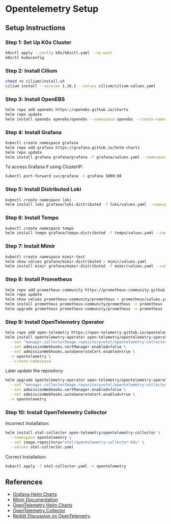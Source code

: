 # Opentelemetry Setup

## Setup Instructions

### Step 1: Set Up K0s Cluster

```bash
k0sctl apply --config k0s/k0sctl.yaml --no-wait
k0sctl kubeconfig
```

### Step 2: Install Cilium

```bash
chmod +x cilium/install.sh
cilium install --version 1.16.1 --values cilium/cilium-values.yaml
```

### Step 3: Install OpenEBS

```bash
helm repo add openebs https://openebs.github.io/charts
helm repo update
helm install openebs openebs/openebs --namespace openebs --create-namespace
```

### Step 4: Install Grafana

```bash
kubectl create namespace grafana
helm repo add grafana https://grafana.github.io/helm-charts
helm repo update
helm install grafana grafana/grafana -f grafana/values.yaml --namespace grafana
```

To access Grafana if using ClusterIP:
```bash
kubectl port-forward svc/grafana -n grafana 5000:80
```

### Step 5: Install Distributed Loki

```bash
kubectl create namespace loki
helm install loki grafana/loki-distributed -f loki/values.yaml --namespace loki
```

### Step 6: Install Tempo

```bash
kubectl create namespace tempo
helm install tempo grafana/tempo-distributed -f tempo/values.yaml --namespace tempo
```

### Step 7: Install Mimir

```bash
kubectl create namespace mimir-test
helm show values grafana/mimir-distributed > mimir/values.yaml
helm install mimir grafana/mimir-distributed -f mimir/values.yaml --namespace mimir-test
```

### Step 8: Install Prometheus

```bash
helm repo add prometheus-community https://prometheus-community.github.io/helm-charts
helm repo update
helm show values prometheus-community/prometheus > prometheus/values.yaml
helm install prometheus prometheus-community/prometheus -n prometheus --create-namespace -f prometheus/values.yaml
helm upgrade prometheus prometheus-community/prometheus -n prometheus --create-namespace -f prometheus/values.yaml
```

### Step 9: Install OpenTelemetry Operator

```bash
helm repo add open-telemetry https://open-telemetry.github.io/opentelemetry-helm-charts
helm install opentelemetry-operator open-telemetry/opentelemetry-operator \
  --set "manager.collectorImage.repository=otel/opentelemetry-collector-k8s" \
  --set admissionWebhooks.certManager.enabled=false \
  --set admissionWebhooks.autoGenerateCert.enabled=true \
  -n opentelemetry \
  --create-namespace
```

Later update the repository:

```bash
helm upgrade opentelemetry-operator open-telemetry/opentelemetry-operator \
  --set "manager.collectorImage.repository=otel/opentelemetry-collector-contrib" \
  --set admissionWebhooks.certManager.enabled=false \
  --set admissionWebhooks.autoGenerateCert.enabled=true \
  -n opentelemetry
```

### Step 10: Install OpenTelemetry Collector

Incorrect Installation:
```bash
helm install otel-collector open-telemetry/opentelemetry-collector \
  --namespace opentelemetry \
  --set image.repository="otel/opentelemetry-collector-k8s" \
  --values otel-collector.yaml
```

Correct Installation:
```bash
kubectl apply -f otel-collector.yaml -n opentelemetry
```

## References

- [Grafana Helm Charts](https://github.com/grafana/helm-charts/tree/main/charts)
- [Mimir Documentation](https://grafana.com/docs/helm-charts/mimir-distributed/latest/get-started-helm-charts/)
- [OpenTelemetry Helm Charts](https://github.com/open-telemetry/opentelemetry-helm-charts?tab=readme-ov-file)
- [OpenTelemetry Collector](https://grafana.com/docs/mimir/latest/configure/configure-otel-collector/)
- [Reddit Discussion on OpenTelemetry](https://www.reddit.com/r/OpenTelemetry/comments/1efmocv/cant_use_prometheusremotewrite_in_opentelemetry/?rdt=54991)
